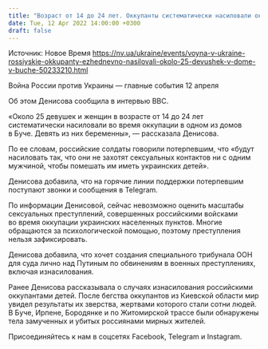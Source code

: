 ```yaml
---
title: "Возраст от 14 до 24 лет. Оккупанты систематически насиловали около 25 девушек и женщин в одном из домов Бучи — Денисова"
date: Tue, 12 Apr 2022 14:00:00 +0300
draft: false
---
```

Источник: Новое Время https://nv.ua/ukraine/events/voyna-v-ukraine-rossiyskie-okkupanty-ezhednevno-nasilovali-okolo-25-devushek-v-dome-v-buche-50233210.html


Война России против Украины — главные события 12 апреля

Об этом Денисова сообщила в интервью BBC.

«Около 25 девушек и женщин в возрасте от 14 до 24 лет систематически насиловали во время оккупации в одном из домов в Буче. Девять из них беременны», — рассказала Денисова.

По ее словам, российские солдаты говорили потерпевшим, что «будут насиловать так, что они не захотят сексуальных контактов ни с одним мужчиной, чтобы помешать им иметь украинских детей».

Денисова добавила, что на горячие линии поддержки потерпевшим поступают звонки и сообщения в Telegram.

По информации Денисовой, сейчас невозможно оценить масштабы сексуальных преступлений, совершенных российскими войсками во время оккупации украинских населенных пунктов. Многие обращаются за психологической помощью, поэтому преступления нельзя зафиксировать.

Денисова добавила, что хочет создания специального трибунала ООН для суда лично над Путиным по обвинениям в военных преступлениях, включая изнасилования.

Ранее Денисова рассказывала о случаях изнасилования российскими оккупантами детей. После бегства оккупантов из Киевской области мир увидел результаты их зверства, жертвами которого стали сотни людей. В Буче, Ирпене, Бородянке и по Житомирской трассе были обнаружены тела замученных и убитых россиянами мирных жителей.

Присоединяйтесь к нам в соцсетях Facebook, Telegram и Instagram.
